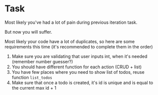 # Task

Most likely you've had a lot of pain during previous iteration task.

But now you will suffer.

Most likely your code have a lot of duplicates,
so here are some requirements this time (it's recommended to complete them in the order)

1. Make sure you are validating that user inputs int, when it's needed (remember number guesser?)
2. You should have different function for each action (CRUD + list)
3. You have few places where you need to show list of todos, reuse function `list_todos`
4. Make sure that once a todo is created, it's id is unique and is equal to the current max id + 1
